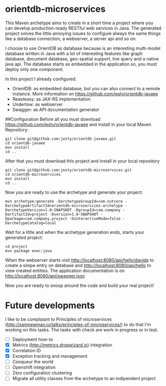 # orientdb-microservices

This Maven archetype aims to create in a short time a project where you can develop production-ready RESTful web services in Java. The generated project solves the little annoying issues to configure always the same things like a database connection, a webserver, a server api and so on. 

I choose to use OrientDB as database because is an interesting multi-model database written in Java with a lot of interesting features like graph database, document database, geo-spatial support, live query and a native java api. The database starts as embedded in the application so, you must deploy only one component.

In this project I already configured:
* OrientDB: as embedded database, but you can also connect to a remote instance. More information on https://github.com/jesty/orientdb-javaee
* Reasteasy: as JAX-RS implementation
* Undertow: as webserver
* Swagger: as API documentation generator


##Configuration
Before all you must download https://github.com/jesty/orientdb-javaee and install in your local Maven Repository:

```
git clone git@github.com:jesty/orientdb-javaee.git
cd orientdb-javaee
mvn install
cd ..
```
After that you must download this project and install in your local repository

```
git clone git@github.com:jesty/orientdb-microservices.git
cd orientdb-microservices
mvn install
cd ..
```

Now you are ready to use the archetype and generate your project:

```
mvn archetype:generate -DarchetypeGroupId=com.nutcore -DarchetypeArtifactId=orientdb-microservices-archetype -DarchetypeVersion=1.0-SNAPSHOT -DgroupId=com.company -DartifactId=project -Dversion=1.0-SNAPSHOT -Dpackage=com.company.project -DinteractiveMode=false -DarchetypeCatalog=local
```

Wait for a little and when the archetype generation ends, starts your generated project:

```
cd project
mvn package exec:java
```

When the webserver starts visit <http://localhost:8080/api/hello/davide> to create a simpe entry on database and <http://localhost:8080/api/hello> to view created entities. The application documentation is on <http://localhost:8080/api/swagger.json>

Now you are ready to snoop around the code and build your real project!

# Future developments

I like to be complaiant to Principles of microservices (<http://samnewman.io/talks/principles-of-microservices/>) to do that I'm working on this tasks. The tasks with check are work in progress or in test.

- [ ] Deployment how-to
- [x] Metrics (<http://metrics.dropwizard.io>) integration 
- [x] Correlation ID
- [x] Exception tracking and management
- [ ] Conqueur the world
- [ ] Openshift integration
- [ ] Zero configuration clustering
- [ ] Migrate all utility classes from the archetype to an indipendent project
